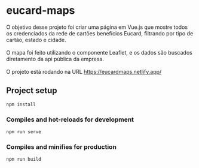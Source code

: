 # eucard-maps

O objetivo desse projeto foi criar uma página em Vue.js que mostre todos os credenciados da rede de cartões benefícios Eucard, filtrando por tipo de cartão, estado e cidade. <br><br>
O mapa foi feito utilizando o componente Leaflet, e os dados são buscados diretamento da api pública da empresa.
<br><br>
O projeto está rodando na URL https://eucardmaps.netlify.app/<br>

## Project setup
```
npm install
```

### Compiles and hot-reloads for development
```
npm run serve
```

### Compiles and minifies for production
```
npm run build
